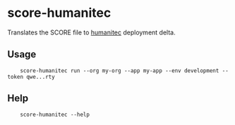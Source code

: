 # score-humanitec

Translates the SCORE file to [humanitec](https://docs.humanitec.com/introduction/readme) deployment delta.

## Usage

```
    score-humanitec run --org my-org --app my-app --env development --token qwe...rty
```

## Help

```
    score-humanitec --help